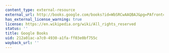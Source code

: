 ```yaml
---
content_type: external-resource
external_url: http://books.google.com/books?id=WbSRCwAAQBAJ&pg=PAfrontcover
has_external_license_warning: true
license: https://en.wikipedia.org/wiki/All_rights_reserved
status: ''
title: Google Books
uid: 212a01ac-a7c0-4930-a1fa-ff03e0bf755c
wayback_url: ''
---
```

